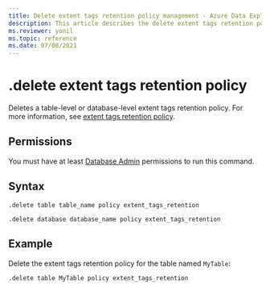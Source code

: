 ```yaml
---
title: Delete extent tags retention policy management - Azure Data Explorer
description: This article describes the delete extent tags retention policy command in Azure Data Explorer.
ms.reviewer: yonil
ms.topic: reference
ms.date: 07/08/2021
---
```

# .delete extent tags retention policy

Deletes a table-level or database-level extent tags retention policy. For more information, see [extent tags retention policy](extent-tags-retention-policy.md).

## Permissions

You must have at least [Database Admin](access-control/role-based-access-control.md) permissions to run this command.

## Syntax

```kusto
.delete table table_name policy extent_tags_retention

.delete database database_name policy extent_tags_retention
```

## Example

Delete the extent tags retention policy for the table named `MyTable`:

```kusto
.delete table MyTable policy extent_tags_retention
```
